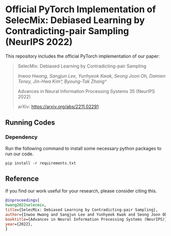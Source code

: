 # Official PyTorch Implementation of SelecMix: Debiased Learning by Contradicting-pair Sampling (NeurIPS 2022)

This repository includes the official PyTorch implementation of our paper:

> SelecMix: Debiased Learning by Contradicting-pair Sampling
> 
> *Inwoo Hwang, Sangjun Lee, Yunhyeok Kwak, Seong Joon Oh, Damien Teney, Jin-Hwa Kim^, Byoung-Tak Zhang^*
> 
> Advances in Neural Information Processing Systems 35 (NeurIPS 2022)
> 
> arXiv: https://arxiv.org/abs/2211.02291

## Running Codes
### Dependency
Run the following command to install some necessary python packages to run our code.
```
pip install -r requirements.txt
```

## Reference
If you find our work useful for your research, please consider citing this.
```bib
@inproceedings{
hwang2022selecmix,
title={SelecMix: Debiased Learning by Contradicting-pair Sampling},
author={Inwoo Hwang and Sangjun Lee and Yunhyeok Kwak and Seong Joon Oh and Damien Teney and Jin-Hwa Kim and Byoung-Tak Zhang},
booktitle={Advances in Neural Information Processing Systems (NeurIPS)},
year={2022},
}
```
